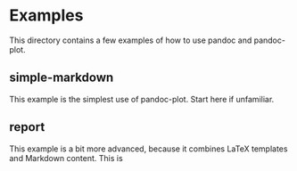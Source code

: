# Examples

This directory contains a few examples of how to use pandoc and pandoc-plot.

## simple-markdown

This example is the simplest use of pandoc-plot. Start here if unfamiliar.

## report

This example is a bit more advanced, because it combines LaTeX templates and Markdown content. This is 